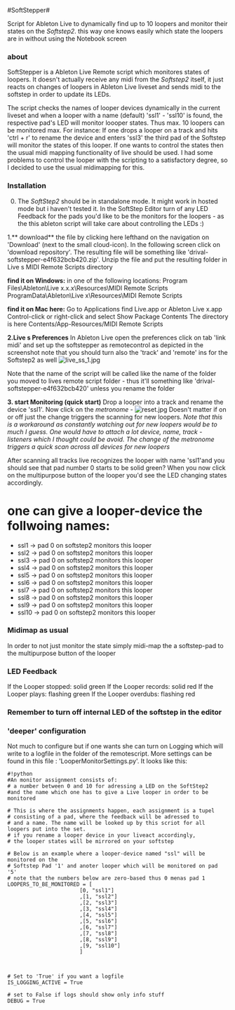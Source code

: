 #SoftStepper#

Script for Ableton Live to dynamically find up to 10 loopers and monitor their states on the *Softstep2*. this way one knows easily which state the loopers are in without using the Notebook screen

### about ###

SoftStepper is a Ableton Live Remote script which monitores states of loopers.
It doesn't  actually receive any midi from the *Softstep2* itself, it just reacts on 
changes of loopers in Ableton Live liveset and sends midi to the softstep in order to update its LEDs. 

The script checks the names of looper devices dynamically in the current liveset and when a looper with a name (default) 'ssl1' - 'ssl10' is found, the respective
pad's LED will monitor loooper states. Thus max. 10 loopers can be monitored max.
For instance:
If one drops a looper on a track and hits 'ctrl + r' to rename the device and enters
'ssl3' the third pad of the Softstep will monitor the states of this looper.
If one wants to control the states then the usual midi mapping functionality of live should be used. 
I had some problems to control the looper with the scripting to a satisfactory degree, so I decided to use the usual midimapping for this.


### Installation ###
0. The *SoftStep2* should be in standalone mode. It might work in hosted mode but i haven't tested it. In the SoftStep Editor turn of any LED Feedback for the pads you'd like to be the monitors for the loopers - as the this ableton script will take care about controlling the LEDs :) 

1.** download** the file by clicking here lefthand on the navigation on 'Download' (next to the small cloud-icon). In the following screen click on 'download repository'.
The resulting file will be something like 'drival-softstepper-e4f632bcb420.zip'. Unzip the file and put the resulting folder 
in Live s MIDI Remote Scripts directory

**find it on Windows:**
in one of the following locations: 
Program Files\Ableton\Live x.x.x\Resources\MIDI Remote Scripts 
ProgramData\Ableton\Live x\Resources\MIDI Remote Scripts 

**find it on Mac here:**
Go to Applications
find Live.app or Ableton Live x.app
Control-click or right-click and select Show Package Contents
The directory is here Contents/App-Resources/MIDI Remote Scripts  

**2.Live s Preferences** 
In Ableton Live open the preferences
click on tab 'link midi' and set up the softstepper as remotecontrol 
as depicted in the screenshot
note that you should turn also the 'track' and 'remote' ins for the Softstep2 as well
![live_ss_1.jpg](https://bitbucket.org/repo/M8b74b/images/1141864497-live_ss_1.jpg)

Note that the name of the script will be called like the name of the folder you moved to lives remote script folder - thus it'll something like
'drival-softstepper-e4f632bcb420' unless you rename the folder 

**3. start Monitoring (quick start)**
Drop a looper into a track and rename the device 'ssl1'.
Now click on the *metronome* -
![reset.jpg](https://bitbucket.org/repo/M8b74b/images/2814138009-reset.jpg)
Doesn't matter if on or off just the change triggers the scanning for new loopers. 
*Note that this is a workaround as constantly watching out for new loopers would be to much I guess. One would have to attach a lot device, name, track - listeners which I thought could be avoid. The change of the metronome triggers a quick scan across all devices for new loopers*

After scanning all tracks live recognizes the looper with name 'ssl1'and you should see that pad number 0 starts to be solid green?
When you now click on the multipurpose button of the looper you'd see the LED changing states accordingly.

# one can give a looper-device the follwoing names:
* ssl1 -> pad 0 on softstep2 monitors this looper 
* ssl2 -> pad 0 on softstep2 monitors this looper 
* ssl3 -> pad 0 on softstep2 monitors this looper 
* ssl4 -> pad 0 on softstep2 monitors this looper 
* ssl5 -> pad 0 on softstep2 monitors this looper 
* ssl6 -> pad 0 on softstep2 monitors this looper 
* ssl7 -> pad 0 on softstep2 monitors this looper 
* ssl8 -> pad 0 on softstep2 monitors this looper 
* ssl9 -> pad 0 on softstep2 monitors this looper 
* ssl10 -> pad 0 on softstep2 monitors this looper

### Midimap as usual ###
In order to not just monitor the state simply midi-map the a softstep-pad to the multipurpose button of the looper


### LED Feedback ###

If the Looper stopped: solid green
If the Looper records: solid red
If the Looper plays: flashing green
If the Looper overdubs: flashing red

### Remember to turn off internal LED of the softstep in the editor ###

### 'deeper' configuration ###
Not much to configure but if one wants she can turn on Logging which will write to a logfile 
in the folder of the remotescript. More settings can be found in this file : 'LooperMonitorSettings.py'. It looks like this:

```
#!python
#An monitor assignment consists of:
# a number between 0 and 10 for adressing a LED on the SoftStep2
#and the name which one has to give a Live looper in order to be monitored

# This is where the assignments happen, each assignment is a tupel 
# consisting of a pad, where the feedback will be adressed to
# and a name. The name will be looked up by this scriot for all loopers put into the set.
# if you rename a looper device in your liveact accordingly, 
# the looper states will be mirrored on your softstep

# Below is an example where a looper-device named "ssl" will be monitored on the
# Softstep Pad '1' and anoter looper which will be monitored on pad '5'
# note that the numbers below are zero-based thus 0 menas pad 1
LOOPERS_TO_BE_MONITORED = [
                       [0, "ssl1"]
                       ,[1, "ssl2"]
                       ,[2, "ssl3"]
                       ,[3, "ssl4"]
                       ,[4, "ssl5"]
                       ,[5, "ssl6"]
                       ,[6, "ssl7"]
                       ,[7, "ssl8"]
                       ,[8, "ssl9"]
                       ,[9, "ssl10"]
                       ]



# Set to 'True' if you want a logfile  
IS_LOGGING_ACTIVE = True

# set to False if logs should show only info stuff
DEBUG = True

```